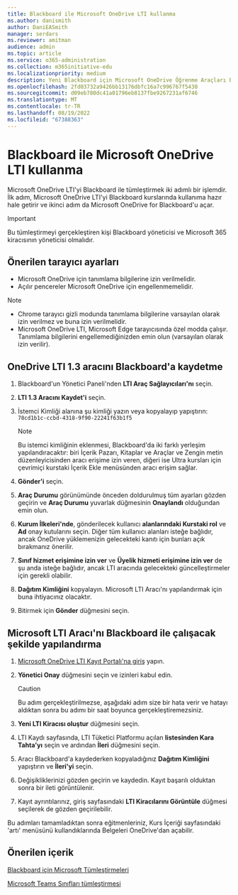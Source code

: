 ```yaml
---
title: Blackboard ile Microsoft OneDrive LTI kullanma
ms.author: danismith
author: DaniEASmith
manager: serdars
ms.reviewer: amitman
audience: admin
ms.topic: article
ms.service: o365-administration
ms.collection: m365initiative-edu
ms.localizationpriority: medium
description: Yeni Blackboard için Microsoft OneDrive Öğrenme Araçları Birlikte Çalışabilirliği ile ödevler oluşturun ve notlayın, kurs içeriğini derleyin ve dosyalar üzerinde gerçek zamanlı olarak işbirliği yapın.
ms.openlocfilehash: 2fd03732a9426bb13176dbfc16a7c996767f5430
ms.sourcegitcommit: d09eb780dc41a01796eb8137fbe9267231af6746
ms.translationtype: MT
ms.contentlocale: tr-TR
ms.lasthandoff: 08/19/2022
ms.locfileid: "67388363"
---
```

# <a name="use-microsoft-onedrive-lti-with-blackboard"></a>Blackboard ile Microsoft OneDrive LTI kullanma

Microsoft OneDrive LTI'yi Blackboard ile tümleştirmek iki adımlı bir işlemdir. İlk adım, Microsoft OneDrive LTI'yi Blackboard kurslarında kullanıma hazır hale getirir ve ikinci adım da Microsoft OneDrive for Blackboard'u açar.

> [!IMPORTANT]
> Bu tümleştirmeyi gerçekleştiren kişi Blackboard yöneticisi ve Microsoft 365 kiracısının yöneticisi olmalıdır.

## <a name="recommended-browser-settings"></a>Önerilen tarayıcı ayarları

- Microsoft OneDrive için tanımlama bilgilerine izin verilmelidir.
- Açılır pencereler Microsoft OneDrive için engellenmemelidir.

> [!NOTE]
>
> - Chrome tarayıcı gizli modunda tanımlama bilgilerine varsayılan olarak izin verilmez ve buna izin verilmelidir.
> - Microsoft OneDrive LTI, Microsoft Edge tarayıcısında özel modda çalışır. Tanımlama bilgilerini engellemediğinizden emin olun (varsayılan olarak izin verilir).

## <a name="register-the-onedrive-lti-13-tool-in-blackboard"></a>OneDrive LTI 1.3 aracını Blackboard'a kaydetme

1. Blackboard'un Yönetici Paneli'nden **LTI Araç Sağlayıcıları'nı** seçin.
2. **LTI 1.3 Aracını Kaydet'i** seçin.
3. İstemci Kimliği alanına şu kimliği yazın veya kopyalayıp yapıştırın: ``78cd1b1c-ccbd-4318-9f90-22241f63b1f5``

   > [!NOTE]
   > Bu istemci kimliğinin eklenmesi, Blackboard'da iki farklı yerleşim yapılandıracaktır: biri İçerik Pazarı, Kitaplar ve Araçlar ve Zengin metin düzenleyicisinden aracı erişime izin veren, diğeri ise Ultra kursları için çevrimiçi kurstaki İçerik Ekle menüsünden aracı erişim sağlar.

4. **Gönder'i** seçin.
5. **Araç Durumu** görünümünde önceden doldurulmuş tüm ayarları gözden geçirin ve **Araç Durumu** yuvarlak düğmesinin **Onaylandı** olduğundan emin olun.
6. **Kurum İlkeleri'nde**, gönderilecek kullanıcı **alanlarındaki Kurstaki rol** ve **Ad** onay kutularını seçin. Diğer tüm kullanıcı alanları isteğe bağlıdır, ancak OneDrive yüklemenizin gelecekteki kanıtı için bunları açık bırakmanız önerilir.
7. **Sınıf hizmet erişimine izin ver** ve **Üyelik hizmeti erişimine izin ver** de şu anda isteğe bağlıdır, ancak LTI aracında gelecekteki güncelleştirmeler için gerekli olabilir.
8. **Dağıtım Kimliğini** kopyalayın. Microsoft LTI Aracı'nı yapılandırmak için buna ihtiyacınız olacaktır.
9. Bitirmek için **Gönder** düğmesini seçin.

## <a name="configure-the-microsoft-lti-tool-to-work-with-blackboard"></a>Microsoft LTI Aracı'nı Blackboard ile çalışacak şekilde yapılandırma

1. [Microsoft OneDrive LTI Kayıt Portalı'na giriş](https://onedrivelti.microsoft.com/admin) yapın.
2. **Yönetici Onay** düğmesini seçin ve izinleri kabul edin.

    > [!CAUTION]
    > Bu adım gerçekleştirilmezse, aşağıdaki adım size bir hata verir ve hatayı aldıktan sonra bu adımı bir saat boyunca gerçekleştiremezsiniz.

3. **Yeni LTI Kiracısı oluştur** düğmesini seçin.
4. LTI Kaydı sayfasında, LTI Tüketici Platformu açılan **listesinden Kara Tahta'yı** seçin ve ardından **İleri** düğmesini seçin.
5. Aracı Blackboard'a kaydederken kopyaladığınız **Dağıtım Kimliğini** yapıştırın ve **İleri'yi** seçin.
6. Değişikliklerinizi gözden geçirin ve kaydedin. Kayıt başarılı olduktan sonra bir ileti görüntülenir.
7. Kayıt ayrıntılarınız, giriş sayfasındaki **LTI Kiracılarını Görüntüle** düğmesi seçilerek de gözden geçirilebilir.

Bu adımları tamamladıktan sonra eğitmenleriniz, Kurs İçeriği sayfasındaki 'artı' menüsünü kullandıklarında Belgeleri OneDrive'dan açabilir.

## <a name="recommended-content"></a>Önerilen içerik

[Blackboard için Microsoft Tümleştirmeleri](https://help.blackboard.com/Learn/Administrator/SaaS/Integrations/Microsoft)

[Microsoft Teams Sınıfları tümleştirmesi](https://help.blackboard.com/Learn/Administrator/SaaS/Integrations/Microsoft_Classes)
